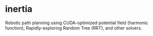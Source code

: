 # inertia
Robotic path planning using CUDA-optimized potential field (harmonic function), Rapidly-exploring Random Tree (RRT), and other solvers.
